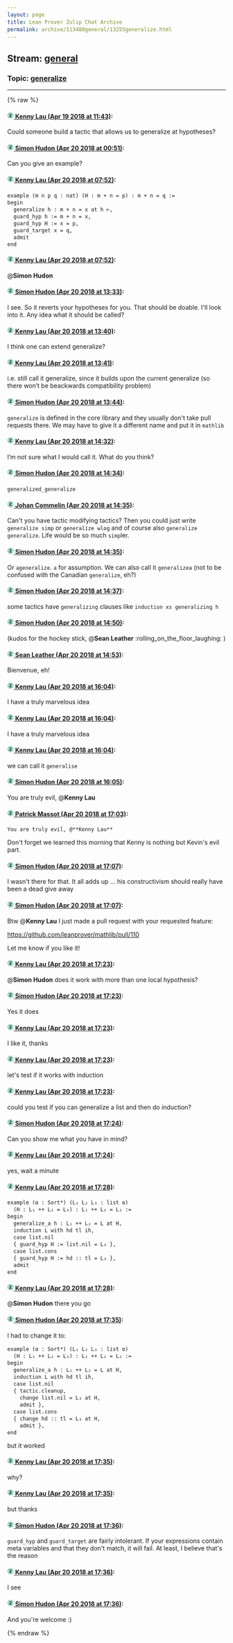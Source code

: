 ```yaml
---
layout: page
title: Lean Prover Zulip Chat Archive 
permalink: archive/113488general/13255generalize.html
---
```


## Stream: [general](index.html)
### Topic: [generalize](13255generalize.html)

---


{% raw %}
#### [![Click to go to Zulip](../../assets/img/zulip2.png) Kenny Lau (Apr 19 2018 at 11:43)](https://leanprover.zulipchat.com/#narrow/stream/113488-general/topic/generalize/near/125297691):
Could someone build a tactic that allows us to generalize at hypotheses?

#### [![Click to go to Zulip](../../assets/img/zulip2.png) Simon Hudon (Apr 20 2018 at 00:51)](https://leanprover.zulipchat.com/#narrow/stream/113488-general/topic/generalize/near/125329985):
Can you give an example?

#### [![Click to go to Zulip](../../assets/img/zulip2.png) Kenny Lau (Apr 20 2018 at 07:52)](https://leanprover.zulipchat.com/#narrow/stream/113488-general/topic/generalize/near/125342330):
```lean
example (m n p q : nat) (H : m + n = p) : m + n = q :=
begin
  generalize h : m + n = x at h ⊢,
  guard_hyp h := m + n = x,
  guard_hyp H := x = p,
  guard_target x = q,
  admit
end
```

#### [![Click to go to Zulip](../../assets/img/zulip2.png) Kenny Lau (Apr 20 2018 at 07:52)](https://leanprover.zulipchat.com/#narrow/stream/113488-general/topic/generalize/near/125342331):
@**Simon Hudon**

#### [![Click to go to Zulip](../../assets/img/zulip2.png) Simon Hudon (Apr 20 2018 at 13:33)](https://leanprover.zulipchat.com/#narrow/stream/113488-general/topic/generalize/near/125445414):
I see. So it reverts your hypotheses for you. That should be doable. I'll look into it. Any idea what it should be called?

#### [![Click to go to Zulip](../../assets/img/zulip2.png) Kenny Lau (Apr 20 2018 at 13:40)](https://leanprover.zulipchat.com/#narrow/stream/113488-general/topic/generalize/near/125445638):
I think one can extend generalize?

#### [![Click to go to Zulip](../../assets/img/zulip2.png) Kenny Lau (Apr 20 2018 at 13:41)](https://leanprover.zulipchat.com/#narrow/stream/113488-general/topic/generalize/near/125445648):
i.e. still call it generalize, since it builds upon the current generalize (so there won’t be beackwards compatibility problem)

#### [![Click to go to Zulip](../../assets/img/zulip2.png) Simon Hudon (Apr 20 2018 at 13:44)](https://leanprover.zulipchat.com/#narrow/stream/113488-general/topic/generalize/near/125445755):
`generalize` is defined in the core library and they usually don't take pull requests there. We may have to give it a different name and put it in `mathlib`

#### [![Click to go to Zulip](../../assets/img/zulip2.png) Kenny Lau (Apr 20 2018 at 14:32)](https://leanprover.zulipchat.com/#narrow/stream/113488-general/topic/generalize/near/125447182):
I’m not sure what I would call it. What do you think?

#### [![Click to go to Zulip](../../assets/img/zulip2.png) Simon Hudon (Apr 20 2018 at 14:34)](https://leanprover.zulipchat.com/#narrow/stream/113488-general/topic/generalize/near/125447233):
`generalized_generalize`

#### [![Click to go to Zulip](../../assets/img/zulip2.png) Johan Commelin (Apr 20 2018 at 14:35)](https://leanprover.zulipchat.com/#narrow/stream/113488-general/topic/generalize/near/125447264):
Can't you have tactic modifying tactics? Then you could just write `generalize simp` or `generalize wlog` and of course also `generalize generalize`.
Life would be so much `simp`ler.

#### [![Click to go to Zulip](../../assets/img/zulip2.png) Simon Hudon (Apr 20 2018 at 14:35)](https://leanprover.zulipchat.com/#narrow/stream/113488-general/topic/generalize/near/125447272):
Or `ageneralize`. `a` for assumption. We can also call it `generalizea` (not to be confused with the Canadian `generalize`, eh?)

#### [![Click to go to Zulip](../../assets/img/zulip2.png) Simon Hudon (Apr 20 2018 at 14:37)](https://leanprover.zulipchat.com/#narrow/stream/113488-general/topic/generalize/near/125447334):
some tactics have `generalizing` clauses like `induction xs generalizing h`

#### [![Click to go to Zulip](../../assets/img/zulip2.png) Simon Hudon (Apr 20 2018 at 14:50)](https://leanprover.zulipchat.com/#narrow/stream/113488-general/topic/generalize/near/125447851):
(kudos for the hockey stick, @**Sean Leather** :rolling_on_the_floor_laughing: )

#### [![Click to go to Zulip](../../assets/img/zulip2.png) Sean Leather (Apr 20 2018 at 14:53)](https://leanprover.zulipchat.com/#narrow/stream/113488-general/topic/generalize/near/125447949):
Bienvenue, eh!

#### [![Click to go to Zulip](../../assets/img/zulip2.png) Kenny Lau (Apr 20 2018 at 16:04)](https://leanprover.zulipchat.com/#narrow/stream/113488-general/topic/generalize/near/125450421):
I have a truly marvelous idea

#### [![Click to go to Zulip](../../assets/img/zulip2.png) Kenny Lau (Apr 20 2018 at 16:04)](https://leanprover.zulipchat.com/#narrow/stream/113488-general/topic/generalize/near/125450422):
I have a truly marvelous idea

#### [![Click to go to Zulip](../../assets/img/zulip2.png) Kenny Lau (Apr 20 2018 at 16:04)](https://leanprover.zulipchat.com/#narrow/stream/113488-general/topic/generalize/near/125450423):
we can call it `generalise`

#### [![Click to go to Zulip](../../assets/img/zulip2.png) Simon Hudon (Apr 20 2018 at 16:05)](https://leanprover.zulipchat.com/#narrow/stream/113488-general/topic/generalize/near/125450448):
You are truly evil, @**Kenny Lau**

#### [![Click to go to Zulip](../../assets/img/zulip2.png) Patrick Massot (Apr 20 2018 at 17:03)](https://leanprover.zulipchat.com/#narrow/stream/113488-general/topic/generalize/near/125452634):
```quote
You are truly evil, @**Kenny Lau**
```
Don't forget we learned this morning that Kenny is nothing but Kevin's evil part.

#### [![Click to go to Zulip](../../assets/img/zulip2.png) Simon Hudon (Apr 20 2018 at 17:07)](https://leanprover.zulipchat.com/#narrow/stream/113488-general/topic/generalize/near/125452831):
I wasn't there for that. It all adds up ... his constructivism should really have been a dead give away

#### [![Click to go to Zulip](../../assets/img/zulip2.png) Simon Hudon (Apr 20 2018 at 17:07)](https://leanprover.zulipchat.com/#narrow/stream/113488-general/topic/generalize/near/125452840):
Btw @**Kenny Lau** I just made a pull request with your requested feature:

https://github.com/leanprover/mathlib/pull/110

Let me know if you like it!

#### [![Click to go to Zulip](../../assets/img/zulip2.png) Kenny Lau (Apr 20 2018 at 17:23)](https://leanprover.zulipchat.com/#narrow/stream/113488-general/topic/generalize/near/125453447):
@**Simon Hudon** does it work with more than one local hypothesis?

#### [![Click to go to Zulip](../../assets/img/zulip2.png) Simon Hudon (Apr 20 2018 at 17:23)](https://leanprover.zulipchat.com/#narrow/stream/113488-general/topic/generalize/near/125453452):
Yes it does

#### [![Click to go to Zulip](../../assets/img/zulip2.png) Kenny Lau (Apr 20 2018 at 17:23)](https://leanprover.zulipchat.com/#narrow/stream/113488-general/topic/generalize/near/125453456):
I like it, thanks

#### [![Click to go to Zulip](../../assets/img/zulip2.png) Kenny Lau (Apr 20 2018 at 17:23)](https://leanprover.zulipchat.com/#narrow/stream/113488-general/topic/generalize/near/125453463):
let's test if it works with induction

#### [![Click to go to Zulip](../../assets/img/zulip2.png) Kenny Lau (Apr 20 2018 at 17:23)](https://leanprover.zulipchat.com/#narrow/stream/113488-general/topic/generalize/near/125453469):
could you test if you can generalize a list and then do induction?

#### [![Click to go to Zulip](../../assets/img/zulip2.png) Simon Hudon (Apr 20 2018 at 17:24)](https://leanprover.zulipchat.com/#narrow/stream/113488-general/topic/generalize/near/125453519):
Can you show me what you have in mind?

#### [![Click to go to Zulip](../../assets/img/zulip2.png) Kenny Lau (Apr 20 2018 at 17:24)](https://leanprover.zulipchat.com/#narrow/stream/113488-general/topic/generalize/near/125453523):
yes, wait a minute

#### [![Click to go to Zulip](../../assets/img/zulip2.png) Kenny Lau (Apr 20 2018 at 17:28)](https://leanprover.zulipchat.com/#narrow/stream/113488-general/topic/generalize/near/125453683):
```lean
example (α : Sort*) (L₁ L₂ L₃ : list α)
  (H : L₁ ++ L₂ = L₃) : L₁ ++ L₂ = L₂ :=
begin
  generalize_a h : L₁ ++ L₂ = L at H,
  induction L with hd tl ih,
  case list.nil
  { guard_hyp H := list.nil = L₃ },
  case list.cons
  { guard_hyp H := hd :: tl = L₃ },
  admit
end
```

#### [![Click to go to Zulip](../../assets/img/zulip2.png) Kenny Lau (Apr 20 2018 at 17:28)](https://leanprover.zulipchat.com/#narrow/stream/113488-general/topic/generalize/near/125453686):
@**Simon Hudon** there you go

#### [![Click to go to Zulip](../../assets/img/zulip2.png) Simon Hudon (Apr 20 2018 at 17:35)](https://leanprover.zulipchat.com/#narrow/stream/113488-general/topic/generalize/near/125453952):
I had to change it to: 

```
example (α : Sort*) (L₁ L₂ L₃ : list α)
  (H : L₁ ++ L₂ = L₃) : L₁ ++ L₂ = L₂ :=
begin
  generalize_a h : L₁ ++ L₂ = L at H,
  induction L with hd tl ih,
  case list.nil
  { tactic.cleanup,
    change list.nil = L₃ at H,
    admit },
  case list.cons
  { change hd :: tl = L₃ at H,
    admit },
end
```

but it worked

#### [![Click to go to Zulip](../../assets/img/zulip2.png) Kenny Lau (Apr 20 2018 at 17:35)](https://leanprover.zulipchat.com/#narrow/stream/113488-general/topic/generalize/near/125453958):
why?

#### [![Click to go to Zulip](../../assets/img/zulip2.png) Kenny Lau (Apr 20 2018 at 17:35)](https://leanprover.zulipchat.com/#narrow/stream/113488-general/topic/generalize/near/125453963):
but thanks

#### [![Click to go to Zulip](../../assets/img/zulip2.png) Simon Hudon (Apr 20 2018 at 17:36)](https://leanprover.zulipchat.com/#narrow/stream/113488-general/topic/generalize/near/125454026):
`guard_hyp` and `guard_target` are fairly intolerant. If your expressions contain meta variables and that they don't match, it will fail. At least, I believe that's the reason

#### [![Click to go to Zulip](../../assets/img/zulip2.png) Kenny Lau (Apr 20 2018 at 17:36)](https://leanprover.zulipchat.com/#narrow/stream/113488-general/topic/generalize/near/125454027):
I see

#### [![Click to go to Zulip](../../assets/img/zulip2.png) Simon Hudon (Apr 20 2018 at 17:36)](https://leanprover.zulipchat.com/#narrow/stream/113488-general/topic/generalize/near/125454034):
And you're welcome :)


{% endraw %}
